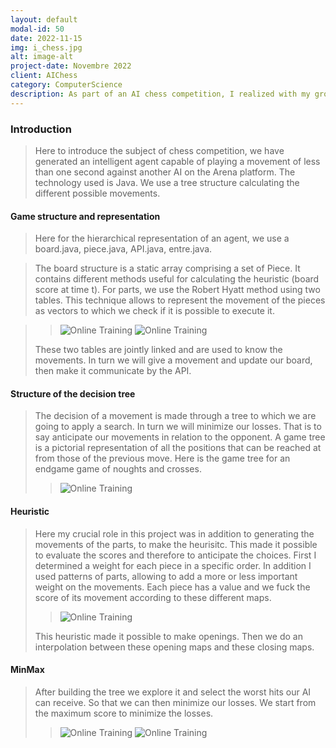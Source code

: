 ```yaml
---
layout: default
modal-id: 50
date: 2022-11-15
img: i_chess.jpg
alt: image-alt
project-date: Novembre 2022
client: AIChess
category: ComputerScience
description: As part of an AI chess competition, I realized with my group an intelligent agent capable of playing chess.
---
```

### Introduction
> Here to introduce the subject of chess competition, we have generated an intelligent agent capable of playing a movement of less than one second against another AI on the Arena platform. The technology used is Java. We use a tree structure calculating the different possible movements.

#### Game structure and representation
>Here for the hierarchical representation of an agent, we use a board.java, piece.java, API.java, entre.java.

> The board structure is a static array comprising a set of Piece. It contains different methods useful for calculating the heuristic (board score at time t). For parts, we use the Robert Hyatt method using two tables. This technique allows to represent the movement of the pieces as vectors to which we check if it is possible to execute it.

>> <img src = "{{ site.baseurl }}/img/portfolio/tab1.png " class = "img-responsive" alt = "Online Training">
>> <img src = "{{ site.baseurl }}/img/portfolio/tab2.png " class = "img-responsive" alt = "Online Training">
> These two tables are jointly linked and are used to know the movements.
In turn we will give a movement and update our board, then make it communicate by the API.

#### Structure of the decision tree
>The decision of a movement is made through a tree to which we are going to apply a search. In turn we will minimize our losses. That is to say anticipate our movements in relation to the opponent.
A game tree is a pictorial representation of all the positions that can be reached at
from those of the previous move. Here is the game tree for an endgame game of noughts and crosses.
>> <img src = "{{ site.baseurl }}/img/portfolio/chess_1.png " class = "img-responsive" alt = "Online Training">

#### Heuristic
>Here my crucial role in this project was in addition to generating the movements of the parts, to make the heurisitc. This made it possible to evaluate the scores and therefore to anticipate the choices. First I determined a weight for each piece in a specific order. In addition I used patterns of parts, allowing to add a more or less important weight on the movements.
>Each piece has a value and we fuck the score of its movement according to these different maps.
>> <img src = "{{ site.baseurl }}/img/portfolio/map.png " class = "img-responsive" alt = "Online Training">
>This heuristic made it possible to make openings. Then we do an interpolation between these opening maps and these closing maps.

#### MinMax
> After building the tree we explore it and select the worst hits our AI can receive. So that we can then minimize our losses. We start from the maximum score to minimize the losses.
>> <img src = "{{ site.baseurl }}/img/portfolio/minmax.png " class = "img-responsive" alt = "Online Training">
>> <img src = "{{ site.baseurl }}/img/portfolio/v_chess.gif " class = "img-responsive" alt = "Online Training">
